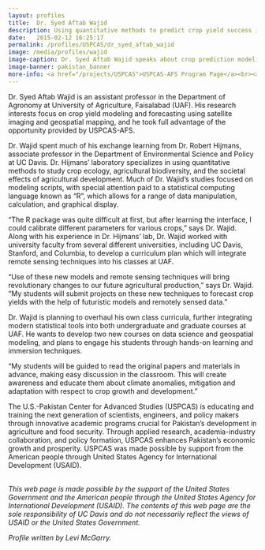 ```yaml
---
layout: profiles
title:  Dr. Syed Aftab Wajid
description: Using quantitative methods to predict crop yield success in Pakistan.
date:   2015-02-12 16:25:17
permalink: /profiles/USPCAS/dr_syed_aftab_wajid
image: /media/profiles/wajid
image-caption: Dr. Syed Aftab Wajid speaks about crop prediction modeling tools.
image-banner: pakistan_banner
more-info: <a href="/projects/USPCAS">USPCAS-AFS Program Page</a><br><a href="http://desp.ucdavis.edu/people/robert-j-hijmans">Dr. Robert Hijmans, Dept. of Environmental Science and Policy, UC Davis</a>
---
```

Dr. Syed Aftab Wajid is an assistant professor in the Department of Agronomy at University of Agriculture, Faisalabad (UAF). His research interests focus on crop yield modeling and forecasting using satellite imaging and geospatial mapping, and he took full advantage of the opportunity provided by USPCAS-AFS. <br>

Dr. Wajid spent much of his exchange learning from Dr. Robert Hijmans, associate professor in the Department of Environmental Science and Policy at UC Davis. Dr. Hijmans’ laboratory specializes in using quantitative methods to study crop ecology, agricultural biodiversity, and the societal effects of agricultural development. Much of Dr. Wajid’s studies focused on modeling scripts, with special attention paid to a statistical computing language known as “R”, which allows for a range of data manipulation, calculation, and graphical display. <br>

“The R package was quite difficult at first, but after learning the interface, I could calibrate different parameters for various crops,” says Dr. Wajid. <br>
Along with his experience in Dr. Hijmans’ lab, Dr. Wajid worked with university faculty from several different universities, including UC Davis, Stanford, and Columbia, to develop a curriculum plan which will integrate remote sensing techniques into his classes at UAF. <br>

“Use of these new models and remote sensing techniques will bring revolutionary changes to our future agricultural production,” says Dr. Wajid. “My students will submit projects on these new techniques to forecast crop yields with the help of futuristic models and remotely sensed data.” <br>

Dr. Wajid is planning to overhaul his own class curricula, further integrating modern statistical tools into both undergraduate and graduate courses at UAF. He wants to develop two new courses on data science and geospatial modeling, and plans to engage his students through hands-on learning and immersion techniques. <br>

“My students will be guided to read the original papers and materials in advance, making easy discussion in the classroom. This will create awareness and educate them about climate anomalies, mitigation and adaptation with respect to crop growth and development.” <br>

The U.S.-Pakistan Center for Advanced Studies (USPCAS) is educating and training the next generation of scientists, engineers, and policy makers through innovative academic programs crucial for Pakistan’s development in agriculture and food security. Through applied research, academia-industry collaboration, and policy formation, USPCAS enhances Pakistan’s economic growth and prosperity. USPCAS was made possible by support from the American people through United States Agency for International Development (USAID). <br>
<br>

<i>This web page is made possible by the support of the United States Government and the American people through the United States Agency for International Development (USAID). The contents of this web page are the sole responsibility of UC Davis and do not necessarily reflect the views of USAID or the United States Government.</i><br>

<p><i>Profile written by Levi McGarry.</i></p>
